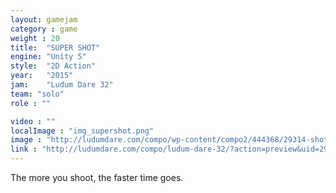 ```yaml
---
layout: gamejam
category : game
weight : 20
title:  "SUPER SHOT"
engine: "Unity 5"
style:  "2D Action"
year:   "2015"
jam:    "Ludum Dare 32"
team: "solo"
role : ""

video : ""
localImage : "img_supershot.png"
image : "http://ludumdare.com/compo/wp-content/compo2/444368/29314-shot0-1429411285.png"
link : "http://ludumdare.com/compo/ludum-dare-32/?action=preview&uid=29314"
---
```

The more you shoot, the faster time goes.